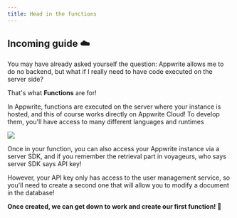 ```yaml
---
title: Head in the functions
---
```


<Documentation link="https://appwrite.io/docs/products/functions"></Documentation>

<Hero
title="Head in the functions! ☁️"
image="/assets/workshop/functions/clouds.jpeg"
description="After a long journey, we've finally arrived in the clouds! This is the domain of Functions. When all
Appwrite's services aren’t enough, and we need to react to what’s happening in our instance, these little snippets of
code will let us use the server!"
/>

## **Incoming guide** ☁️

You may have already asked yourself the question: Appwrite allows me to do no backend, but what if I really need to have
code executed on the server side?

That's what **Functions** are for!

In Appwrite, functions are executed on the server where your instance is hosted, and this of course works directly on
Appwrite Cloud! To develop them, you'll have access to many different languages and runtimes

<Image src="/assets/workshop/functions/runtime.png" imageAlt="List of Appwrite runtimes" ></Image>

Once in your function, you can also access your Appwrite instance via a server SDK, and if you remember the retrieval
part in voyageurs, who says server SDK says API key!

However, your API key only has access to the user management service, so you'll need to create a second one that will
allow you to modify a document in the database!

**Once created, we can get down to work and create our first function! 🔨**
